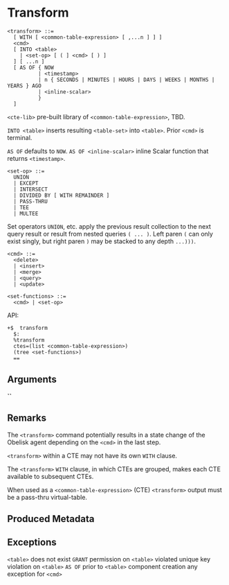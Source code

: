 # Transform



```
<transform> ::=
  [ WITH [ <common-table-expression> [ ,...n ] ] ]
  <cmd>
  [ INTO <table>
    | <set-op> [ ( ] <cmd> [ ) ]
  ] [ ...n ]
  [ AS OF { NOW
          | <timestamp>
          | n { SECONDS | MINUTES | HOURS | DAYS | WEEKS | MONTHS | YEARS } AGO
          | <inline-scalar>
          }
  ]
```

`<cte-lib>` pre-built library of `<common-table-expression>`, TBD.

`INTO <table>` inserts resulting `<table-set>` into `<table>`. Prior `<cmd>` is terminal.

`AS OF` defaults to `NOW`.
`AS OF <inline-scalar>` inline Scalar function that returns `<timestamp>`.

```
<set-op> ::=
  UNION
  | EXCEPT
  | INTERSECT
  | DIVIDED BY [ WITH REMAINDER ]
  | PASS-THRU
  | TEE
  | MULTEE
```
Set operators `UNION`, etc. apply the previous result collection to the next query result or result from nested queries `( ... )`.
Left paren `(` can only exist singly, but right paren `)` may be stacked to any depth `...)))`.

```
<cmd> ::=
  <delete>
  | <insert>
  | <merge>
  | <query>
  | <update>
```


```
<set-functions> ::=
  <cmd> | <set-op>
```

API:
```
+$  transform
  $:
  %transform
  ctes=(list <common-table-expression>)
  (tree <set-functions>)
  ==
```

## Arguments

**``**

## Remarks

The `<transform>` command potentially results in a state change of the Obelisk agent depending on the `<cmd>` in the last step.

`<transform>` within a CTE may not have its own `WITH` clause.

The `<transform>` `WITH` clause, in which CTEs are grouped, makes each CTE available to subsequent CTEs. 

When used as a `<common-table-expression>` (CTE) `<transform>` output must be a pass-thru virtual-table.

## Produced Metadata

## Exceptions
`<table>` does not exist
`GRANT` permission on `<table>` violated
unique key violation on `<table>`
`AS OF` prior to `<table>` component creation
any exception for `<cmd>`
